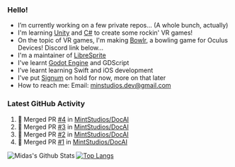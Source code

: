 ### Hello!

- I’m currently working on a few private repos... (A whole bunch, actually)
- I'm learning [Unity](https://unity.com) and [C#](https://en.wikipedia.org/wiki/Microsoft_Visual_Studio#2019) to create some rockin' VR games!
- On the topic of VR games, I'm making [Bowlr](https://discord.gg/xb9Hp77Nv6), a bowling game for Oculus Devices! Discord link below...
- I'm a maintainer of [LibreSprite](https://github.com/LibreSprite/LibreSprite)
- I've learnt [Godot Engine](https://godotengine.org/) and GDScript
- I’ve learnt learning Swift and iOS development
- I've put [Signum](https://github.com/MintStudios/Signum) on hold for now, more on that later
- How to reach me: Email: minstudios.dev@gmail.com

### Latest GitHub Activity
<!--START_SECTION:activity-->

1. 🎉 Merged PR [#4](https://github.com/MintStudios/DocAI/pull/4) in [MintStudios/DocAI](https://github.com/MintStudios/DocAI)
2. 🎉 Merged PR [#3](https://github.com/MintStudios/DocAI/pull/3) in [MintStudios/DocAI](https://github.com/MintStudios/DocAI)
3. 🎉 Merged PR [#2](https://github.com/MintStudios/DocAI/pull/2) in [MintStudios/DocAI](https://github.com/MintStudios/DocAI)
4. 🎉 Merged PR [#1](https://github.com/MintStudios/DocAI/pull/1) in [MintStudios/DocAI](https://github.com/MintStudios/DocAI)
<!--END_SECTION:activity-->

<img align="left" alt="Midas's Github Stats" src="https://github-readme-stats.vercel.app/api?username=MintStudios&show_icons=true&hide_border=true&count_private=true&theme=radical" />

[![Top Langs](https://github-readme-stats.vercel.app/api/top-langs/?username=MintStudios&hide_border=true&count_private=true&theme=radical)](https://github.com/anuraghazra/github-readme-stats)
